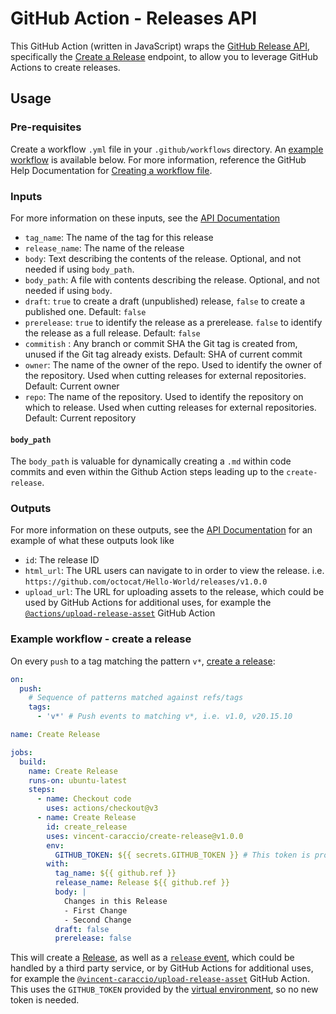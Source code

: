# GitHub Action - Releases API
This GitHub Action (written in JavaScript) wraps the [GitHub Release API](https://developer.github.com/v3/repos/releases/), specifically the [Create a Release](https://developer.github.com/v3/repos/releases/#create-a-release) endpoint, to allow you to leverage GitHub Actions to create releases.

## Usage
### Pre-requisites
Create a workflow `.yml` file in your `.github/workflows` directory. An [example workflow](#example-workflow---create-a-release) is available below. For more information, reference the GitHub Help Documentation for [Creating a workflow file](https://help.github.com/en/articles/configuring-a-workflow#creating-a-workflow-file).

### Inputs
For more information on these inputs, see the [API Documentation](https://developer.github.com/v3/repos/releases/#input)

- `tag_name`: The name of the tag for this release
- `release_name`: The name of the release
- `body`: Text describing the contents of the release. Optional, and not needed if using `body_path`.
- `body_path`: A file with contents describing the release. Optional, and not needed if using `body`.
- `draft`: `true` to create a draft (unpublished) release, `false` to create a published one. Default: `false`
- `prerelease`: `true` to identify the release as a prerelease. `false` to identify the release as a full release. Default: `false`
- `commitish` : Any branch or commit SHA the Git tag is created from, unused if the Git tag already exists. Default: SHA of current commit
- `owner`: The name of the owner of the repo. Used to identify the owner of the repository.  Used when cutting releases for external repositories.  Default: Current owner
- `repo`: The name of the repository. Used to identify the repository on which to release.  Used when cutting releases for external repositories. Default: Current repository

#### `body_path`
The `body_path` is valuable for dynamically creating a `.md` within code commits and even within the Github Action steps leading up to the `create-release`.

### Outputs
For more information on these outputs, see the [API Documentation](https://developer.github.com/v3/repos/releases/#response-4) for an example of what these outputs look like

- `id`: The release ID
- `html_url`: The URL users can navigate to in order to view the release. i.e. `https://github.com/octocat/Hello-World/releases/v1.0.0`
- `upload_url`: The URL for uploading assets to the release, which could be used by GitHub Actions for additional uses, for example the [`@actions/upload-release-asset`](https://www.github.com/actions/upload-release-asset) GitHub Action

### Example workflow - create a release
On every `push` to a tag matching the pattern `v*`, [create a release](https://developer.github.com/v3/repos/releases/#create-a-release):

```yaml
on:
  push:
    # Sequence of patterns matched against refs/tags
    tags:
      - 'v*' # Push events to matching v*, i.e. v1.0, v20.15.10

name: Create Release

jobs:
  build:
    name: Create Release
    runs-on: ubuntu-latest
    steps:
      - name: Checkout code
        uses: actions/checkout@v3
      - name: Create Release
        id: create_release
        uses: vincent-caraccio/create-release@v1.0.0
        env:
          GITHUB_TOKEN: ${{ secrets.GITHUB_TOKEN }} # This token is provided by Actions, you do not need to create your own token
        with:
          tag_name: ${{ github.ref }}
          release_name: Release ${{ github.ref }}
          body: |
            Changes in this Release
            - First Change
            - Second Change
          draft: false
          prerelease: false
```

This will create a [Release](https://help.github.com/en/articles/creating-releases), as well as a [`release` event](https://developer.github.com/v3/activity/events/types/#releaseevent), which could be handled by a third party service, or by GitHub Actions for additional uses, for example the [`@vincent-caraccio/upload-release-asset`](https://www.github.com/vincent-caraccio/upload-release-asset) GitHub Action. This uses the `GITHUB_TOKEN` provided by the [virtual environment](https://help.github.com/en/github/automating-your-workflow-with-github-actions/virtual-environments-for-github-actions#github_token-secret), so no new token is needed.
